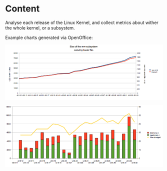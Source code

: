 Content
=========
Analyse each release of the Linux Kernel, and collect metrics about wither the whole kernel, or a subsystem.

Example charts generated via OpenOffice:

![Size of the mm-subsystem over time](Size-Of-mm-subsystem.png)

![Changes in the mm-subsystem over time](Changes-in-mm-subsystem.png)

